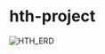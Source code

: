 # hth-project
![HTH_ERD](https://github.com/mwenyoa/hth-project/assets/28694196/af6abbf8-5ec3-4e5c-96ff-8597a3129ea4)
